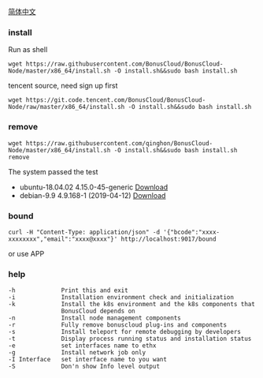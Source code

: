 
[简体中文](README_zh.md)

### install
Run as shell
```
wget https://raw.githubusercontent.com/BonusCloud/BonusCloud-Node/master/x86_64/install.sh -O install.sh&&sudo bash install.sh
```
tencent source, need sign up first
```
wget https://git.code.tencent.com/BonusCloud/BonusCloud-Node/raw/master/x86_64/install.sh -O install.sh&&sudo bash install.sh
```
### remove
```
wget https://raw.githubusercontent.com/qinghon/BonusCloud-Node/master/x86_64/install.sh -O install.sh&&sudo bash install.sh remove
```

The system passed the test
- ubuntu-18.04.02 4.15.0-45-generic [Download](https://www.ubuntu.com/download/server)
- debian-9.9 4.9.168-1 (2019-04-12) [Download](https://www.debian.org/distrib/)

### bound
```
curl -H "Content-Type: application/json" -d '{"bcode":"xxxx-xxxxxxxx","email":"xxxx@xxxx"}' http://localhost:9017/bound
```
or use APP

### help

    -h             Print this and exit
    -i             Installation environment check and initialization
    -k             Install the k8s environment and the k8s components that
                   BonusCloud depends on
    -n             Install node management components
    -r             Fully remove bonuscloud plug-ins and components
    -s             Install teleport for remote debugging by developers
    -t             Display process running status and installation status
    -e             set interfaces name to ethx
    -g             Install network job only
    -I Interface   set interface name to you want
    -S             Don'n show Info level output
